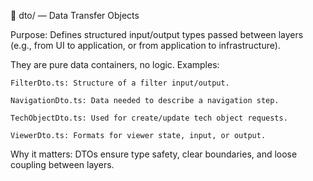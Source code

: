 🔸 dto/ — Data Transfer Objects

Purpose:
Defines structured input/output types passed between layers (e.g., from UI to application, or from application to infrastructure).

They are pure data containers, no logic.
Examples:

    FilterDto.ts: Structure of a filter input/output.

    NavigationDto.ts: Data needed to describe a navigation step.

    TechObjectDto.ts: Used for create/update tech object requests.

    ViewerDto.ts: Formats for viewer state, input, or output.

Why it matters:
DTOs ensure type safety, clear boundaries, and loose coupling between layers.